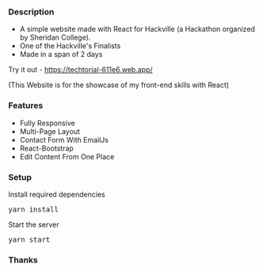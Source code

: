### Description

- A simple website made with React for Hackville (a Hackathon organized by Sheridan College).
- One of the Hackville's Finalists
- Made in a span of 2 days

Try it out - https://techtorial-611e6.web.app/

(This Website is for the showcase of my front-end skills with React)

### Features

- Fully Responsive
- Multi-Page Layout
- Contact Form With EmailJs
- React-Bootstrap
- Edit Content From One Place

### Setup


 
Install required dependencies

<pre>yarn install</pre>


Start the server

<pre>yarn start</pre>


### Thanks

